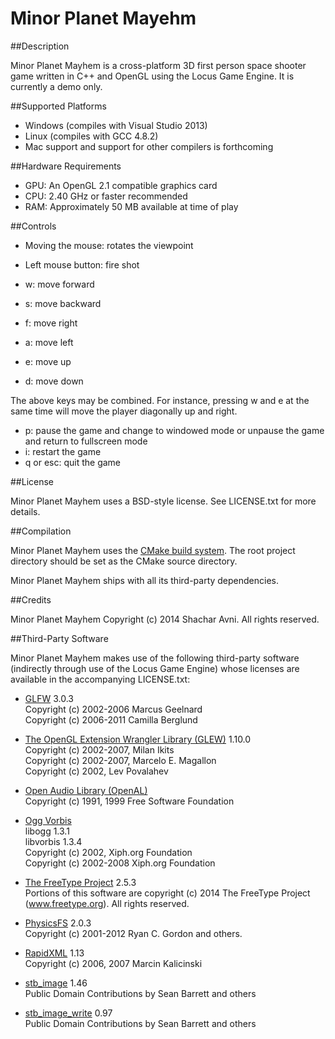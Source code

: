 Minor Planet Mayehm
=================

##Description

Minor Planet Mayhem is a cross-platform 3D first person space shooter game written in C++ and OpenGL using the Locus Game Engine. It is currently a demo only.

##Supported Platforms

* Windows (compiles with Visual Studio 2013)
* Linux (compiles with GCC 4.8.2)
* Mac support and support for other compilers is forthcoming

##Hardware Requirements

* GPU: An OpenGL 2.1 compatible graphics card
* CPU: 2.40 GHz or faster recommended
* RAM: Approximately 50 MB available at time of play

##Controls

* Moving the mouse: rotates the viewpoint
* Left mouse button: fire shot

* w: move forward
* s: move backward
* f: move right
* a: move left
* e: move up
* d: move down

The above keys may be combined. For instance, pressing w and e at the same time will move the player diagonally up and right.

* p: pause the game and change to windowed mode or unpause the game and return to fullscreen mode
* i: restart the game 
* q or esc: quit the game

##License

Minor Planet Mayhem uses a BSD-style license. See LICENSE.txt for more details.

##Compilation

Minor Planet Mayhem uses the [CMake build system](http://www.cmake.org/ "CMake Homepage"). The root project directory should be set as
the CMake source directory.

Minor Planet Mayhem ships with all its third-party dependencies.

##Credits

Minor Planet Mayhem Copyright (c) 2014 Shachar Avni. All rights reserved.

##Third-Party Software

Minor Planet Mayhem makes use of the following third-party software (indirectly through use of the Locus Game Engine) whose licenses
are available in the accompanying LICENSE.txt:

* [GLFW](http://www.glfw.org/ "GLFW Homepage") 3.0.3  
  Copyright (c) 2002-2006 Marcus Geelnard  
  Copyright (c) 2006-2011 Camilla Berglund

* [The OpenGL Extension Wrangler Library (GLEW)](http://glew.sourceforge.net/ "GLEW Homepage") 1.10.0  
  Copyright (c) 2002-2007, Milan Ikits  
  Copyright (c) 2002-2007, Marcelo E. Magallon  
  Copyright (c) 2002, Lev Povalahev

* [Open Audio Library (OpenAL)](http://www.openal.org/ "OpenAL Homepage")  
  Copyright (c) 1991, 1999 Free Software Foundation

* [Ogg Vorbis](http://www.vorbis.com/ "Ogg Vorbis Homepage")  
  libogg 1.3.1  
  libvorbis 1.3.4  
  Copyright (c) 2002, Xiph.org Foundation  
  Copyright (c) 2002-2008 Xiph.org Foundation

* [The FreeType Project](http://www.freetype.org/ "FreeType Project Homepage") 2.5.3  
  Portions of this software are copyright (c) 2014 The FreeType
  Project (www.freetype.org).  All rights reserved.
 
* [PhysicsFS](https://icculus.org/physfs/ "PhysicsFS Homepage") 2.0.3  
  Copyright (c) 2001-2012 Ryan C. Gordon and others.

* [RapidXML](http://rapidxml.sourceforge.net/ "RapidXML Homepage") 1.13  
  Copyright (c) 2006, 2007 Marcin Kalicinski

* [stb_image](https://github.com/nothings/stb "stb_image GitHub") 1.46  
  Public Domain
  Contributions by Sean Barrett and others

* [stb_image_write](https://github.com/nothings/stb "stb_image_write GitHub") 0.97  
  Public Domain
  Contributions by Sean Barrett and others